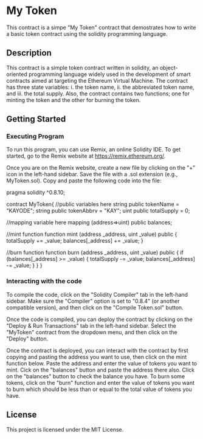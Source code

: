 # My Token
This contract is a simpe "My Token" contract that demostrates how to write a basic token contract using the solidity programming language.

## Description
This contract is a simple token contract written in solidity, an object-oriented programming language widely used in the development of smart contracts aimed at targeting the Ethereum Virtual Machine. The contract has three state variables: i. the token name, ii. the abbreviated token name, and iii. the total supply. Also, the contract contains two functions; one for minting the token and the other for burning the token.

## Getting Started
### Executing Program
To run this program, you can use Remix, an online Solidity IDE. To get started, go to the Remix website at https://remix.ethereum.org/.

Once you are on the Remix website, create a new file by clicking on the "+" icon in the left-hand sidebar. Save the file with a .sol extension (e.g., MyToken.sol). Copy and paste the following code into the file:

pragma solidity ^0.8.10;

contract MyToken{ //public variables here string public tokenName = "KAYODE"; string public tokenAbbrv = "KAY"; uint public totalSupply = 0;

//mapping variable here
mapping (address=>uint) public balances;

//mint function
function mint (address _address, uint _value) public {
    totalSupply += _value;
    balances[_address] += _value;
} 

//burn function
function burn (address _address, uint _value) public {
    if (balances[_address] >= _value) {
        totalSupply -= _value;
        balances[_address] -= _value; 
    }
}
}

### Interacting with the code
To compile the code, click on the "Solidity Compiler" tab in the left-hand sidebar. Make sure the "Compiler" option is set to "0.8.4" (or another compatible version), and then click on the "Compile Token.sol" button.

Once the code is compiled, you can deploy the contract by clicking on the "Deploy & Run Transactions" tab in the left-hand sidebar. Select the "MyToken" contract from the dropdown menu, and then click on the "Deploy" button.

Once the contract is deployed, you can interact with the contract by first copying and pasting the address you want to use, then click on the mint function below. Paste the address and enter the value of tokens you want to mint. Cick on the "balances" button and paste the address there also. Click on the "balances" button to check the balance you have. To burn some tokens, click on the "burn" function and enter the value of tokens you want to burn which should be less than or equal to the total value of tokens you have.

## License
This project is licensed under the MIT License.